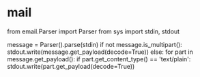 mail
====

from email.Parser import Parser
from sys import stdin, stdout

message = Parser().parse(stdin)
if not message.is_multipart():
    stdout.write(message.get_payload(decode=True))
else:
    for part in message.get_payload():
        if part.get_content_type() == 'text/plain':
            stdout.write(part.get_payload(decode=True))